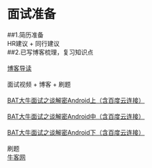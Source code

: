 # 面试准备
##1.简历准备
<br>
HR建议 + 同行建议
<br>
##2.已写博客梳理，复习知识点
<br>
<br>
[博客导读](http://blog.csdn.net/dt235201314/article/details/78356154 "鼠标悬停显示")
<br>
<br>
面试视频 + 博客 + 刷题
<br>
<br>
[BAT大牛面试之谈解密Android上（含百度云连接）](https://blog.csdn.net/dt235201314/article/details/79669044 "鼠标悬停显示")
<br>
<br>
[BAT大牛面试之谈解密Android中（含百度云连接）](https://blog.csdn.net/dt235201314/article/details/79767958 "鼠标悬停显示")
<br>
<br>
[BAT大牛面试之谈解密Android下（含百度云连接）](https://blog.csdn.net/DT235201314/article/details/79807777 "鼠标悬停显示")
<br>
<br>
刷题
<br>
[牛客网](https://www.nowcoder.com "鼠标悬停显示")


